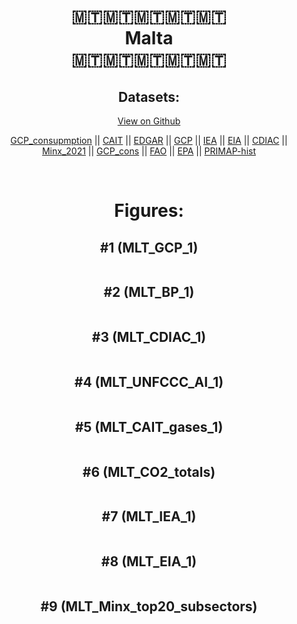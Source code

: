 
<center>
<h1 align="center">
🇲🇹🇲🇹🇲🇹🇲🇹🇲🇹
<br>
Malta
<br>
🇲🇹🇲🇹🇲🇹🇲🇹🇲🇹
</h1>
<h2>Datasets:</h2>
<p><a href="https://github.com/dquintani/GreenhouseData/tree/master/country_data/MLT_Malta/data">View on Github</a>
<br></p><p><a href="data/MLT_GCP_consupmption.csv">GCP_consupmption</a> || <a href="data/MLT_CAIT.csv">CAIT</a> || <a href="data/MLT_EDGAR.csv">EDGAR</a> || <a href="data/MLT_GCP.csv">GCP</a> || <a href="data/MLT_IEA.csv">IEA</a> || <a href="data/MLT_EIA.csv">EIA</a> || <a href="data/MLT_CDIAC.csv">CDIAC</a> || <a href="data/MLT_Minx_2021.csv">Minx_2021</a> || <a href="data/MLT_GCP_cons.csv">GCP_cons</a> || <a href="data/MLT_FAO.csv">FAO</a> || <a href="data/MLT_EPA.csv">EPA</a> || <a href="data/MLT_PRIMAP-hist.csv">PRIMAP-hist</a></p><p><br></p>
<h1>Figures:</h1><h2>#1 (MLT_GCP_1)</h2>
<p><img alt="" src="figures/MLT_GCP_1.png" /></p><h2>#2 (MLT_BP_1)</h2>
<p><img alt="" src="figures/MLT_BP_1.png" /></p><h2>#3 (MLT_CDIAC_1)</h2>
<p><img alt="" src="figures/MLT_CDIAC_1.png" /></p><h2>#4 (MLT_UNFCCC_AI_1)</h2>
<p><img alt="" src="figures/MLT_UNFCCC_AI_1.png" /></p><h2>#5 (MLT_CAIT_gases_1)</h2>
<p><img alt="" src="figures/MLT_CAIT_gases_1.png" /></p><h2>#6 (MLT_CO2_totals)</h2>
<p><img alt="" src="figures/MLT_CO2_totals.png" /></p><h2>#7 (MLT_IEA_1)</h2>
<p><img alt="" src="figures/MLT_IEA_1.png" /></p><h2>#8 (MLT_EIA_1)</h2>
<p><img alt="" src="figures/MLT_EIA_1.png" /></p><h2>#9 (MLT_Minx_top20_subsectors)</h2>
<p><img alt="" src="figures/MLT_Minx_top20_subsectors.png" /></p>